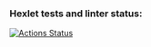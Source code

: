 ### Hexlet tests and linter status:
[![Actions Status](https://github.com/eisenstern/layout-designer-project-lvl1/workflows/hexlet-check/badge.svg)](https://github.com/eisenstern/layout-designer-project-lvl1/actions)